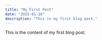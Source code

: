 ```yaml
---
title: "My First Post"
date: "2025-01-18"
description: "This is my first blog post."
---
```


This is the content of my first blog post.
